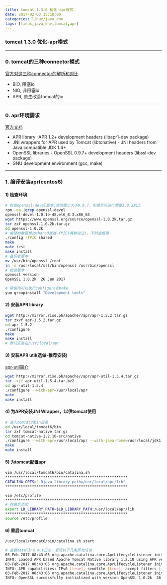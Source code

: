 ```yaml
---
title: tomcat 1.3.0 优化-apr模式
date: 2017-02-03 15:18:00
categories: linux/java_env
tags: [linux,java_env,tomcat,apr]
---
```

### tomcat 1.3.0 优化-apr模式

---

### 0. tomcat的三种connector模式
[官方对这三种connector的解析和对比](https://tomcat.apache.org/tomcat-6.0-doc/config/http.html)
- BIO, 阻塞io
- NIO, 非阻塞io
- APR, 原生改善tomcat的io

---

### 0. apr环境需求
[官方文档](https://tomcat.apache.org/tomcat-6.0-doc/apr.html#Introduction)
- APR library -APR 1.2+ development headers (libapr1-dev package)
- JNI wrappers for APR used by Tomcat (libtcnative) - JNI headers from Java compatible JDK 1.4+
- OpenSSL libraries - OpenSSL 0.9.7+ development headers (libssl-dev package)
- GNU development environment (gcc, make)

---

### 1. 编译安装apr(centos6)
#### 1) 检查环境
``` bash
# 检查openssl-devel版本,官网提示大于0.9.7，但是实际运行需要1.0.2以上
rpm -qa |grep openssl-devel
openssl-devel-1.0.1e-48.el6_8.3.x86_64
wget https://www.openssl.org/source/openssl-1.0.2k.tar.gz
tar zxf openssl-1.0.2k.tar.gz
cd openssl-1.0.2k
# 编译参数要增加shared或者-fPIC(两种说法)，不然会报错
./config -fPIC shared
make
make test
make install
# 备份老版本
mv /usr/bin/openssl /root
ln -s /usr/local/ssl/bin/openssl /usr/bin/openssl
# 检查版本
openssl version
OpenSSL 1.0.2k  26 Jan 2017

# 确保你可以执行configure和make
yum groupinstall "Development tools"
```

#### 2) 安装APR library
``` bash
wget http://mirror.rise.ph/apache//apr/apr-1.5.2.tar.gz
tar zxvf apr-1.5.2.tar.gz
cd apr-1.5.2
./configure
make
make install
# 默认安装在/usr/local/apr
```

#### 3) 安装APR util(选做-推荐安装)
[apr-util简介](https://apr.apache.org/)
``` bash
wget http://mirror.rise.ph/apache//apr/apr-util-1.5.4.tar.gz
tar -xjf apr-util-1.5.4.tar.bz2
cd apr-util-1.5.4
./configure --with-apr=/usr/local/apr
make
make install
```

#### 4) 为APR安装JNI Wrapper，以供tomcat使用
``` bash
# 进入tomcat的bin目录
cd /usr/local/tomcat6/bin
tar zxf tomcat-native.tar.gz
cd tomcat-native-1.2.10-src/native
./configure --with-apr=/usr/local/apr --with-java-home=/usr/local/jdk1.6.0_45 --with-ssl=/usr/local/ssl
make
make install
```

#### 5) 为tomcat配置apr
``` bash
vim /usr/local/tomcat6/bin/catalina.sh
*******************************************************
CATALINA_OPTS="-Djava.library.path=/usr/local/apr/lib"
*******************************************************

vim /etc/profile
*******************************************************
# 在最后添加
export LD_LIBRARY_PATH=$LD_LIBRARY_PATH:/usr/local/apr/lib
*******************************************************
source /etc/profile
```

#### 6) 重启tomcat
``` bash
/usr/local/tomcat6/bin/catalina.sh start

# 查看catalina.out日志，发现以下几条即为成功
03-Feb-2017 08:43:05 org.apache.catalina.core.AprLifecycleListener init
INFO: Loaded APR based Apache Tomcat Native library 1.2.10 using APR version 1.5.2.
03-Feb-2017 08:43:05 org.apache.catalina.core.AprLifecycleListener init
INFO: APR capabilities: IPv6 [true], sendfile [true], accept filters [false], random [true].
03-Feb-2017 08:43:06 org.apache.catalina.core.AprLifecycleListener initializeSSL
INFO: OpenSSL successfully initialized with version OpenSSL 1.0.2k  26 Jan 2017
```
